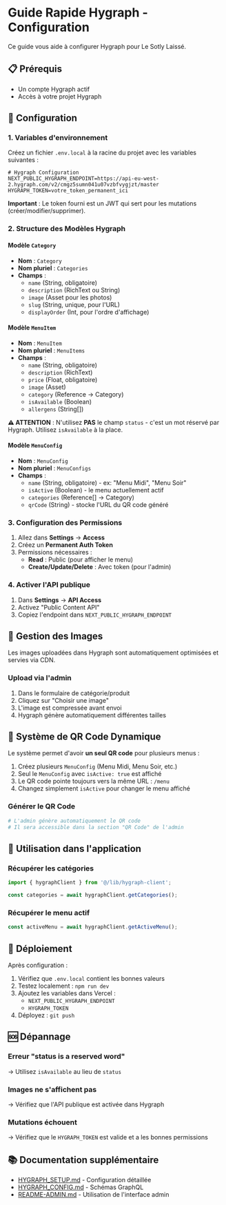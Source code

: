# Guide Rapide Hygraph - Configuration

Ce guide vous aide à configurer Hygraph pour Le Sotly Laissé.

## 📋 Prérequis

- Un compte Hygraph actif
- Accès à votre projet Hygraph

## 🔧 Configuration

### 1. Variables d'environnement

Créez un fichier `.env.local` à la racine du projet avec les variables suivantes :

```env
# Hygraph Configuration
NEXT_PUBLIC_HYGRAPH_ENDPOINT=https://api-eu-west-2.hygraph.com/v2/cmgz5sumn041u07vzbfvygjzt/master
HYGRAPH_TOKEN=votre_token_permanent_ici
```

**Important** : Le token fourni est un JWT qui sert pour les mutations (créer/modifier/supprimer).

### 2. Structure des Modèles Hygraph

#### Modèle `Category`
- **Nom** : `Category`
- **Nom pluriel** : `Categories`
- **Champs** :
  - `name` (String, obligatoire)
  - `description` (RichText ou String)
  - `image` (Asset pour les photos)
  - `slug` (String, unique, pour l'URL)
  - `displayOrder` (Int, pour l'ordre d'affichage)

#### Modèle `MenuItem`
- **Nom** : `MenuItem`
- **Nom pluriel** : `MenuItems`
- **Champs** :
  - `name` (String, obligatoire)
  - `description` (RichText)
  - `price` (Float, obligatoire)
  - `image` (Asset)
  - `category` (Reference → Category)
  - `isAvailable` (Boolean)
  - `allergens` (String[])

**⚠️ ATTENTION** : N'utilisez **PAS** le champ `status` - c'est un mot réservé par Hygraph. Utilisez `isAvailable` à la place.

#### Modèle `MenuConfig`
- **Nom** : `MenuConfig`
- **Nom pluriel** : `MenuConfigs`
- **Champs** :
  - `name` (String, obligatoire) - ex: "Menu Midi", "Menu Soir"
  - `isActive` (Boolean) - le menu actuellement actif
  - `categories` (Reference[] → Category)
  - `qrCode` (String) - stocke l'URL du QR code généré

### 3. Configuration des Permissions

1. Allez dans **Settings** → **Access**
2. Créez un **Permanent Auth Token**
3. Permissions nécessaires :
   - **Read** : Public (pour afficher le menu)
   - **Create/Update/Delete** : Avec token (pour l'admin)

### 4. Activer l'API publique

1. Dans **Settings** → **API Access**
2. Activez "Public Content API"
3. Copiez l'endpoint dans `NEXT_PUBLIC_HYGRAPH_ENDPOINT`

## 🎨 Gestion des Images

Les images uploadées dans Hygraph sont automatiquement optimisées et servies via CDN.

### Upload via l'admin
1. Dans le formulaire de catégorie/produit
2. Cliquez sur "Choisir une image"
3. L'image est compressée avant envoi
4. Hygraph génère automatiquement différentes tailles

## 🔄 Système de QR Code Dynamique

Le système permet d'avoir **un seul QR code** pour plusieurs menus :

1. Créez plusieurs `MenuConfig` (Menu Midi, Menu Soir, etc.)
2. Seul le `MenuConfig` avec `isActive: true` est affiché
3. Le QR code pointe toujours vers la même URL : `/menu`
4. Changez simplement `isActive` pour changer le menu affiché

### Générer le QR Code
```bash
# L'admin génère automatiquement le QR code
# Il sera accessible dans la section "QR Code" de l'admin
```

## 📱 Utilisation dans l'application

### Récupérer les catégories
```typescript
import { hygraphClient } from '@/lib/hygraph-client';

const categories = await hygraphClient.getCategories();
```

### Récupérer le menu actif
```typescript
const activeMenu = await hygraphClient.getActiveMenu();
```

## 🚀 Déploiement

Après configuration :

1. Vérifiez que `.env.local` contient les bonnes valeurs
2. Testez localement : `npm run dev`
3. Ajoutez les variables dans Vercel :
   - `NEXT_PUBLIC_HYGRAPH_ENDPOINT`
   - `HYGRAPH_TOKEN`
4. Déployez : `git push`

## 🆘 Dépannage

### Erreur "status is a reserved word"
→ Utilisez `isAvailable` au lieu de `status`

### Images ne s'affichent pas
→ Vérifiez que l'API publique est activée dans Hygraph

### Mutations échouent
→ Vérifiez que le `HYGRAPH_TOKEN` est valide et a les bonnes permissions

## 📚 Documentation supplémentaire

- [HYGRAPH_SETUP.md](./HYGRAPH_SETUP.md) - Configuration détaillée
- [HYGRAPH_CONFIG.md](./HYGRAPH_CONFIG.md) - Schémas GraphQL
- [README-ADMIN.md](./README-ADMIN.md) - Utilisation de l'interface admin
